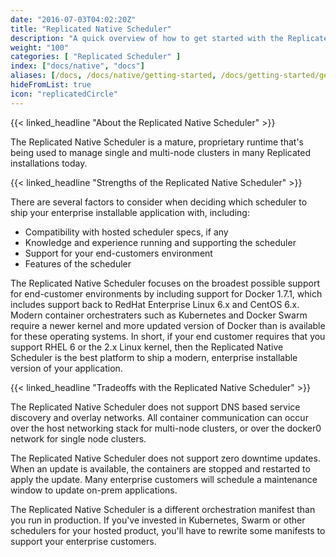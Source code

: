 ```yaml
---
date: "2016-07-03T04:02:20Z"
title: "Replicated Native Scheduler"
description: "A quick overview of how to get started with the Replicated native scheduler."
weight: "100"
categories: [ "Replicated Scheduler" ]
index: ["docs/native", "docs"]
aliases: [/docs, /docs/native/getting-started, /docs/getting-started/get-started/]
hideFromList: true
icon: "replicatedCircle"
---
```


{{< linked_headline "About the Replicated Native Scheduler" >}}

The Replicated Native Scheduler is a mature, proprietary runtime that's being used to manage single and multi-node clusters in many Replicated installations today.

{{< linked_headline "Strengths of the Replicated Native Scheduler" >}}

There are several factors to consider when deciding which scheduler to ship your enterprise installable application with, including:

- Compatibility with hosted scheduler specs, if any
- Knowledge and experience running and supporting the scheduler
- Support for your end-customers environment
- Features of the scheduler

The Replicated Native Scheduler focuses on the broadest possible support for end-customer environments by including support for Docker 1.7.1, which includes support back to RedHat Enterprise Linux 6.x and CentOS 6.x. Modern container orchestraters such as Kubernetes and Docker Swarm require a newer kernel and more updated version of Docker than is available for these operating systems. In short, if your end customer requires that you support RHEL 6 or the 2.x Linux kernel, then the Replicated Native Scheduler is the best platform to ship a modern, enterprise installable version of your application.

{{< linked_headline "Tradeoffs with the Replicated Native Scheduler" >}}

The Replicated Native Scheduler does not support DNS based service discovery and overlay networks. All container communication can occur over the host networking stack for multi-node clusters, or over the docker0 network for single node clusters.

The Replicated Native Scheduler does not support zero downtime updates. When an update is available, the containers are stopped and restarted to apply the update. Many enterprise customers will schedule a maintenance window to update on-prem applications.

The Replicated Native Scheduler is a different orchestration manifest than you run in production. If you've invested in Kubernetes, Swarm or other schedulers for your hosted product, you'll have to rewrite some manifests to support your enterprise customers.
